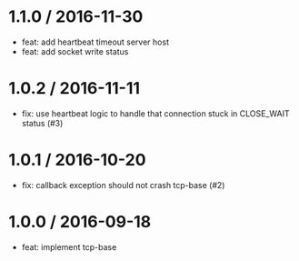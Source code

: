 
1.1.0 / 2016-11-30
==================

  * feat: add heartbeat timeout server host
  * feat: add socket write status

1.0.2 / 2016-11-11
==================

  * fix: use heartbeat logic to handle that connection stuck in CLOSE_WAIT status (#3)

1.0.1 / 2016-10-20
==================

  * fix: callback exception should not crash tcp-base (#2)

1.0.0 / 2016-09-18
==================

  * feat: implement tcp-base
